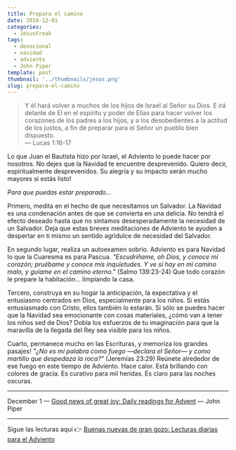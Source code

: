 ```yaml
---
title: Prepara el camino
date: 2018-12-01
categories:
  - JesusFreak
tags:
  - devocional
  - navidad
  - adviento
  - John Piper
template: post
thumbnail: '../thumbnails/jesus.png'
slug: prepara-el-camino
---
```


> Y él hará volver a muchos de los hijos de Israel al Señor su Dios. E irá delante de El en el espíritu y poder de Elías para hacer volver los corazones de los padres a los hijos, y a los desobedientes a la actitud de los justos, a fin de preparar para el Señor un pueblo bien dispuesto. <br>
> — Lucas 1:16-17

Lo que Juan el Bautista hizo por Israel, el Adviento lo puede hacer por nosotros. No dejes que la Navidad te encuentre desprevenido. Quiero decir, espiritualmente desprevenidos. Su alegría y su impacto serán mucho mayores si estás listo!

_Para que puedas estar preparado..._

Primero, medita en el hecho de que necesitamos un Salvador. La Navidad es una condenación antes de que se convierta en una delicia. No tendrá el efecto deseado hasta que no sintamos desesperadamente la necesidad de un Salvador. Deja que estas breves meditaciones de Adviento te ayuden a despertar en ti mismo un sentido agridulce de necesidad del Salvador.

En segundo lugar, realiza un autoexamen sobrio. Adviento es para Navidad lo que la Cuaresma es para Pascua. _"Escudríñame, oh Dios, y conoce mi corazón; pruébame y conoce mis inquietudes. Y ve si hay en mí camino malo, y guíame en el camino eterno."_ (Salmo 139:23-24) Que todo corazón le prepare la habitación... limpiando la casa.

Tercero, construya en su hogar la anticipación, la expectativa y el entusiasmo centrados en Dios, especialmente para los niños. Si estás entusiasmado con Cristo, ellos también lo estarán. Si sólo se puedes hacer que la Navidad sea emocionante con cosas materiales, ¿cómo van a tener los niños sed de Dios? Dobla los esfuerzos de tu imaginación para que la maravilla de la llegada del Rey sea visible para los niños.

Cuarto, permanece mucho en las Escrituras, y memoriza los grandes pasajes! _"¿No es mi palabra como fuego —declara el Señor— y como martillo que despedaza la roca?"_ (Jeremías 23:29) Reúnete alrededor de ese fuego en este tiempo de Adviento. Hace calor. Está brillando con colores de gracia. Es curativo para mil heridas. Es claro para las noches oscuras.

---

December 1 — [Good news of great joy: Daily readings for Advent](https://www.desiringgod.org/books/good-news-of-great-joy) — John Piper

---

Sigue las lecturas aquí 👉 [Buenas nuevas de gran gozo: Lecturas diarias para el Adviento](/buenas-nuevas-de-gran-gozo-lecturas-diarias-para-adviento)